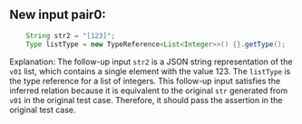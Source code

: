 ## New input pair0:
```java
    String str2 = "[123]";
    Type listType = new TypeReference<List<Integer>>() {}.getType();
```
Explanation: 
The follow-up input `str2` is a JSON string representation of the `v01` list, which contains a single element with the value 123. The `listType` is the type reference for a list of integers. This follow-up input satisfies the inferred relation because it is equivalent to the original `str` generated from `v01` in the original test case. Therefore, it should pass the assertion in the original test case.